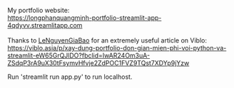 My portfolio website: <br>https://longphanquangminh-portfolio-streamlit-app-4qdyvv.streamlitapp.com
<br>
<br>
Thanks to [LeNguyenGiaBao](https://github.com/LeNguyenGiaBao) for an extremely useful article on Viblo: <br>https://viblo.asia/p/xay-dung-portfolio-don-gian-mien-phi-voi-python-va-streamlit-eW65GrQJlDO?fbclid=IwAR24Om3uA-ZSdqP3rA9uX30tFsymvHfvje2ZdPOC1FVZ9TQst7XDYp9jYzw

Run 'streamlit run app.py' to run localhost.
